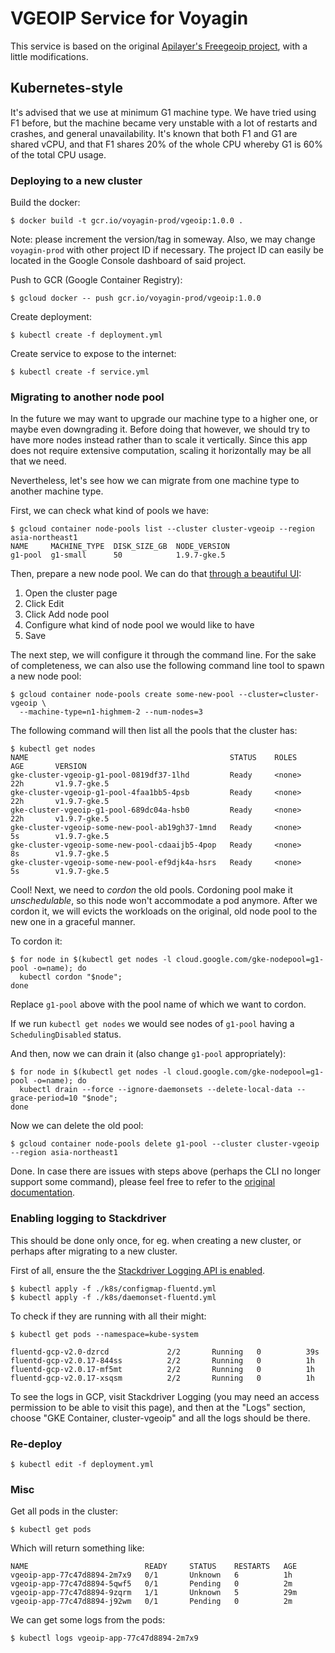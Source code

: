 # VGEOIP Service for Voyagin

This service is based on the original [Apilayer's Freegeoip project](https://github.com/apilayer/freegeoip), with a little modifications.

## Kubernetes-style

It's advised that we use at minimum G1 machine type. We have tried using F1 before, but the machine became very unstable with a lot of restarts and crashes, and general unavailability. It's known that both F1 and G1 are shared vCPU, and that F1 shares 20% of the whole CPU whereby G1 is 60% of the total CPU usage.

### Deploying to a new cluster

Build the docker:

```
$ docker build -t gcr.io/voyagin-prod/vgeoip:1.0.0 .
```

Note: please increment the version/tag in someway. Also, we may change `voyagin-prod` with other project ID if necessary. The project ID can easily be located in the Google Console dashboard of said project.

Push to GCR (Google Container Registry):

```
$ gcloud docker -- push gcr.io/voyagin-prod/vgeoip:1.0.0
```

Create deployment:

```
$ kubectl create -f deployment.yml
```

Create service to expose to the internet:

```
$ kubectl create -f service.yml
```

### Migrating to another node pool

In the future we may want to upgrade our machine type to a higher one, or maybe even downgrading it. Before doing that however, we should try to have more nodes instead rather than to scale it vertically. Since this app does not require extensive computation, scaling it horizontally may be all that we need.

Nevertheless, let's see how we can migrate from one machine type to another machine type.

First, we can check what kind of pools we have:

```
$ gcloud container node-pools list --cluster cluster-vgeoip --region asia-northeast1
NAME     MACHINE_TYPE  DISK_SIZE_GB  NODE_VERSION
g1-pool  g1-small      50            1.9.7-gke.5
```

Then, prepare a new node pool. We can do that [through a beautiful UI](https://console.cloud.google.com/kubernetes/clusters/details/asia-northeast1/cluster-vgeoip):

1. Open the cluster page
2. Click Edit
3. Click Add node pool
4. Configure what kind of node pool we would like to have
4. Save

The next step, we will configure it through the command line. For the sake of completeness, we can also use the following command line tool to spawn a new node pool:

```
$ gcloud container node-pools create some-new-pool --cluster=cluster-vgeoip \
  --machine-type=n1-highmem-2 --num-nodes=3
```

The following command will then list all the pools that the cluster has:

```
$ kubectl get nodes
NAME                                             STATUS    ROLES     AGE       VERSION
gke-cluster-vgeoip-g1-pool-0819df37-1lhd         Ready     <none>    22h       v1.9.7-gke.5
gke-cluster-vgeoip-g1-pool-4faa1bb5-4psb         Ready     <none>    22h       v1.9.7-gke.5
gke-cluster-vgeoip-g1-pool-689dc04a-hsb0         Ready     <none>    22h       v1.9.7-gke.5
gke-cluster-vgeoip-some-new-pool-ab19gh37-1mnd   Ready     <none>    5s        v1.9.7-gke.5
gke-cluster-vgeoip-some-new-pool-cdaaijb5-4pop   Ready     <none>    8s        v1.9.7-gke.5
gke-cluster-vgeoip-some-new-pool-ef9djk4a-hsrs   Ready     <none>    5s        v1.9.7-gke.5
```

Cool! Next, we need to _cordon_ the old pools. Cordoning pool make it _unschedulable_, so this node won't accommodate a pod anymore. After we cordon it, we will evicts the workloads on the original, old node pool to the new one in a graceful manner.

To cordon it:

```
$ for node in $(kubectl get nodes -l cloud.google.com/gke-nodepool=g1-pool -o=name); do
  kubectl cordon "$node";
done
```

Replace `g1-pool` above with the pool name of which we want to cordon.

If we run `kubectl get nodes` we would see nodes of `g1-pool` having a `SchedulingDisabled` status.

And then, now we can drain it (also change `g1-pool` appropriately):


```
$ for node in $(kubectl get nodes -l cloud.google.com/gke-nodepool=g1-pool -o=name); do
  kubectl drain --force --ignore-daemonsets --delete-local-data --grace-period=10 "$node";
done
```

Now we can delete the old pool:

```
$ gcloud container node-pools delete g1-pool --cluster cluster-vgeoip --region asia-northeast1
```

Done. In case there are issues with steps above (perhaps the CLI no longer support some command), please feel free to refer to the [original documentation](https://cloud.google.com/kubernetes-engine/docs/tutorials/migrating-node-pool).

### Enabling logging to Stackdriver

This should be done only once, for eg. when creating a new cluster, or perhaps after migrating to a new cluster.

First of all, ensure the the [Stackdriver Logging API is enabled](https://console.developers.google.com/apis/library/logging.googleapis.com?project=voyagin-prod).

```
$ kubectl apply -f ./k8s/configmap-fluentd.yml
$ kubectl apply -f ./k8s/daemonset-fluentd.yml
```

To check if they are running with all their might:

```
$ kubectl get pods --namespace=kube-system

fluentd-gcp-v2.0-dzrcd             2/2       Running   0          39s
fluentd-gcp-v2.0.17-844ss          2/2       Running   0          1h
fluentd-gcp-v2.0.17-mf5mt          2/2       Running   0          1h
fluentd-gcp-v2.0.17-xsqsm          2/2       Running   0          1h
```

To see the logs in GCP, visit Stackdriver Logging (you may need an access permission to be able to visit this page), and then at the "Logs" section, choose "GKE Container, cluster-vgeoip" and all the logs should be there.

### Re-deploy

```
$ kubectl edit -f deployment.yml
```

### Misc

Get all pods in the cluster:

```
$ kubectl get pods
```

Which will return something like:

```
NAME                          READY     STATUS    RESTARTS   AGE
vgeoip-app-77c47d8894-2m7x9   0/1       Unknown   6          1h
vgeoip-app-77c47d8894-5qwf5   0/1       Pending   0          2m
vgeoip-app-77c47d8894-9zqrm   1/1       Unknown   5          29m
vgeoip-app-77c47d8894-j92wm   0/1       Pending   0          2m
```

We can get some logs from the pods:

```
$ kubectl logs vgeoip-app-77c47d8894-2m7x9
```
